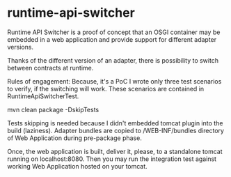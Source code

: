 # runtime-api-switcher
Runtime API Switcher is a proof of concept that an OSGI container may be embedded in a web application and
provide support for different adapter versions.

Thanks of the different version of an adapter, there is possibility to switch between contracts at runtime.

Rules of engagement:
Because, it's a PoC I wrote only three test scenarios to verify, if the switching will work. These scenarios are
contained in RuntimeApiSwitcherTest.

mvn clean package -DskipTests

Tests skipping is needed because I didn't embedded tomcat plugin into the build (laziness). 
Adapter bundles are copied to /WEB-INF/bundles directory of Web Application during pre-package phase.

Once, the web application is built, deliver it, please, to a standalone tomcat running on localhost:8080.
Then you may run the integration test against working Web Application hosted on your tomcat.
